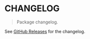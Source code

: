 # CHANGELOG

> Package changelog.

See [GitHub Releases](https://github.com/stdlib-js/random-array-gumbel/releases) for the changelog.